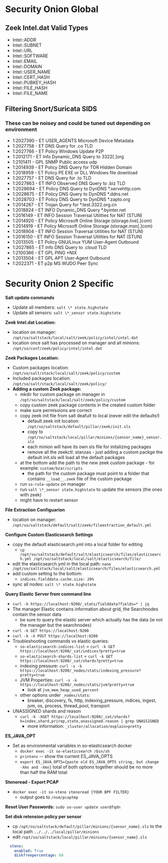 # Security Onion Global

## Zeek Intel.dat Valid Types

- Intel::ADDR
- Intel::SUBNET
- Intel::URL
- Intel::SOFTWARE
- Intel::EMAIL
- Intel::DOMAIN
- Intel::USER_NAME
- Intel::CERT_HASH
- Intel::PUBKEY_HASH
- Intel::FILE_HASH
- Intel::FILE_NAME

## Filtering Snort/Suricata SIDS

### These can be noisey and could be tuned out depending on environment

- 1:2027390 - ET USER_AGENTS Microsoft Device Metadata
- 1:2027758 - ET DNS Query for .co TLD
- 1:2027766 - ET Policy Windows Update P2P
- 1:2012171 - ET Info Dynamic_DNS Query to 3322[.]org
- 1:2101411 - GPL SNMP Public access udp
- 1:2014939 - ET Policy DNS Query for TOR Hidden Domain
- 1:2018959 - ET Policy PE EXE or DLL Windows file download
- 1:2027757 - ET DNS Query for .to TLD
- 1:2027863 - ET INFO Observed DNS Query to .biz TLD
- 1:2028694 - ET Policy DNS Query to DynDNS *.servehttp.com
- 1:2028675 - ET Policy DNS Query to DynDNS *.ddns.net
- 1:2028703 - ET Policy DNS Query to DynDNS *.zapto.org
- 1:2014267 - ET Trojan Query for *.test.3322.org.cn
- 1:2018824 - ET INFO Dynamic_DNS Query *.byinter.net
- 1:2016149 - ET INFO Session Traversal Utilities for NAT (STUN)
- 1:2014920 - ET Policy Microsoft Online Storage (storage.live[.]com)
- 1:2014919 - ET Policy Microsoft Online Storage (storage.msn[.]com)
- 1:2018904 - ET INFO Session Traversal Utilities for NAT (STUN)
- 1:2016150 - ET INFO Session Traversal Utilities for NAT (STUN)
- 1:2013505 - ET Policy GNU/Linux YUM User-Agent Outbound
- 1:2027865 - ET Info DNS Query to .cloud TLD
- 1:2100366 - ET GPL PING *NIX
- 1:2013504 - ET GPL APT User-Agent Outbound
- 1:2022371 - ET p2p MS WUDO Peer Sync

# Security Onion 2 Specific

**Salt update commands**

- Update all members: `salt \* state.highstate`
- Update all sensors: `salt \*_sensor state.highstate`

**Zeek Intel.dat Location:**

- location on manager: `/opt/so/saltstack/local/salt/zeek/policy/intel/intel.dat`  
- location once salt has processed on manager and all minions: `/opt/so/conf/zeek/policy/intel/intel.dat`

**Zeek Packages Location:**

- Custom packages location: `/opt/so/salt/stack/local/salt/zeek/policy/custom`
- Included packages location: `/opt/so/salt/stack/local/salt/zeek/policy/`
- **Adding a custom Zeek package:**
  - mkdir for custom package on manager in `/opt/so/saltstack/local/salt/zeek/policy/custom`
  - copy custom zeek package contents in the created custom folder
  - make sure permissions are correct
  - copy zeek init file from salt deafult to local (never edit the defaults!)
    - default zeek init location: `/opt/so/saltstack/default/pillar/zeek/init.sls`
    - copy to `/opt/so/saltstack/local/pillar/minions/{sensor_name}_sensor.sls`
    - each minion will have its own sls file for initalizing packages
    - remove all the zeekctl: stanzas - just adding a custom packge the default init.sls will load all the default packages
  - at the bottom add the path to the new zeek custom package - for example: `custom/bzar/scripts`
    - the path for the custom package must point to a folder that contains `__load__.zeek` file of the custom package
  - run `so-rule-update` on manager
  - run `salt \*_sensor state.highstate` to update the sensors (the ones with zeek)
  - might have to restart sensor

**File Extraction Configuarion**

- location on manager: `/opt/so/saltstack/default/salt/zeek/fileextraction_default.yml`

**Configure Custom Elasticsearch Settings**

- copy the default elasticsearch.yml into a local folder for editing
  - `cp /opt/so/saltstack/default/salt/elasticsearch/files/elasticsearch.yml /opt/so/saltstack/local/salt/elasticsearch/file/`
- edit the elasticsearch.yml in the local path: `nano /opt/so/saltstack/local/salt/elasticsearch/files/elasticsearch.yml`
- add custom setting to the bottom:
  - `indices.fielddata.cache.size: 20%`
- sync all nodes: `salt \* state.highstate`

**Query Elastic Server from command line**

- `curl -k https://localhost:9200/_stats/fielddata?fields=* | jq`
- The manager Elastic contains information about grid, the Searchnodes contain the sensor data
  - be sure to query the elastic server which actually has the data (ie not the manager but the searchnodes)
- `curl -k GET https://localhost:9200`
- `curl -k -X POST https://localhost:9200`
- Troubleshooting commands vs elastic queries:
  - `so-elasticsearch-indices-list` = `curl -k GET https://localhost:9200/_cat/indices?pretty=true`
  - `so-elasticsearch-shards-list` = `curl -k GET https://localhost:9200/_cat/shards?pretty=true`
  - indexing pressure: `curl -s -k https://localhost:9200/_nodes/stats/indexing_pressure?pretty=true`
  - JVM Properties: `curl -s -k https://localhost:9200/_nodes/stats/jvm?pretty=true`
    - look at `jvm_mem_heap_used_percent`
  - other options under `_nodes/stats`:
    - breaker, discovery, fs, http, indexing_pressure, indices, ingest, jvm, os, process, thread_pool, transport
- UNASSIGNED shards and reason
  - `curl -k -XGET https://localhost:9200/_cat/shards?h=index,shard,prirep,state,unassigned.reason | grep UNASSIGNED`
    - more information: `_cluster/allocation/explain>pretty`

**ES_JAVA_OPT**

- Set as environmental variables in so-elasticsearch docker
  - `docker exec -it so-elasticsearch /bin/sh`
  - `printenv` -- show the current ES_JAVA_OPTS
  - `export ES_JAVA_OPTS={paste old ES_JAVA_OPTS string, but change -Xms and -Xmx}` total of both options together should be no more than half the RAM total

**Stenoread - Export PCAP**

- `docker exec -it so-steno stenoread {YOUR BPF FILTER}`
  - output goes to `/nsm/pcaptmp`

**Reset User Passwords:** `sudo so-user update user@fqdn`

**Set disk retension policy per sensor**

- cp `/opt/so/saltstack/default/pillar/minions/{sensor_name}.sls` to the local path `../../../local/pillar/minions`
- edit `/opt/so/saltstack/local/pillar/minions/{sensor_name}.sls`

```yaml
  steno:
    enabled: True
    diskfreepercentage: 60

```
